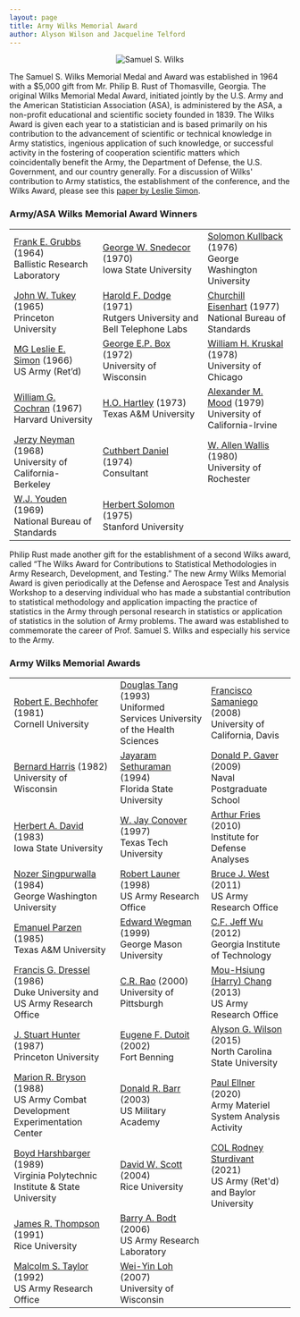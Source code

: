```yaml
---
layout: page
title: Army Wilks Memorial Award
author: Alyson Wilson and Jacqueline Telford
---
```

<p align="center">
<img src="https://alysongwilson.github.io/ACAS/wilks.jpg" alt="Samuel S. Wilks">
</p>

The Samuel S. Wilks Memorial Medal and Award was established in 1964 with a $5,000 gift from Mr. Philip B. Rust of Thomasville, Georgia. The original Wilks Memorial Medal Award, initiated jointly by the U.S. Army and the American Statistician Association (ASA), is administered by the ASA, a non-profit educational and scientific society founded in 1839. The Wilks Award is given each year to a statistician and is based primarily on his contribution to the advancement of scientific or technical knowledge in Army statistics, ingenious application of such knowledge, or successful activity in the fostering of cooperation scientific matters which coincidentally benefit the Army, the Department of Defense, the U.S. Government, and our country generally. For a discussion of Wilks' contribution to Army statistics, the establishment of the conference, and the Wilks Award, please see this [paper by Leslie Simon](https://alysongwilson.github.io/ACAS/WilksPhotos/DOE10Simon.pdf).


### Army/ASA Wilks Memorial Award Winners

<div align="center">
					<table class="table table-striped">
						<tbody>
							<tr>
								<td><a href="https://alysongwilson.github.io/ACAS/WilksPhotos/Grubbs.jpg">Frank E. Grubbs</a> (1964)<br>Ballistic Research Laboratory</td>
								<td><a href="https://alysongwilson.github.io/ACAS/WilksPhotos/Snedecor.jpg">George W. Snedecor</a> (1970)<br>Iowa State University</td>
								<td><a href="https://alysongwilson.github.io/ACAS/WilksPhotos/Kullback3.jpg">Solomon Kullback</a> (1976)<br>George Washington University</td>
							</tr>
							<tr>
								<td><a href="https://alysongwilson.github.io/ACAS/WilksPhotos/Tukey2.jpg">John W. Tukey</a> (1965)<br>Princeton University</td>
								<td><a href="https://alysongwilson.github.io/ACAS/WilksPhotos/Dodge.jpg">Harold F. Dodge</a> (1971)<br>Rutgers University and Bell Telephone Labs</td>
								<td><a href="https://alysongwilson.github.io/ACAS/WilksPhotos/Eisenhart.jpg">Churchill Eisenhart</a> (1977)<br>National Bureau of Standards</td>
							</tr>
							<tr>
								<td><a href="https://alysongwilson.github.io/ACAS/WilksPhotos/Simon.jpg">MG Leslie E. Simon</a> (1966)<br>US Army (Ret’d)</td>
								<td><a href="https://alysongwilson.github.io/ACAS/WilksPhotos/Box.jpg">George E.P. Box</a> (1972)<br>University of Wisconsin</td>
								<td><a href="https://alysongwilson.github.io/ACAS/WilksPhotos/Kruskal.jpg">William H. Kruskal</a> (1978)<br>University of Chicago</td>
							</tr>
				<tr>
								<td><a href="https://alysongwilson.github.io/ACAS/WilksPhotos/Cochran.jpg">William G. Cochran</a> (1967)<br>Harvard University</td>
					<td><a href="https://alysongwilson.github.io/ACAS/WilksPhotos/Hartley.jpg">H.O. Hartley</a> (1973)<br>Texas A&M University</td>
								<td><a href="https://alysongwilson.github.io/ACAS/WilksPhotos/Mood.jpg">Alexander M. Mood</a> (1979)<br>University of California-Irvine</td>
							</tr>
							<tr>
								<td><a href="https://alysongwilson.github.io/ACAS/WilksPhotos/Neyman.jpg">Jerzy Neyman</a> (1968)<br>University of California-Berkeley</td>
								<td><a href="https://alysongwilson.github.io/ACAS/WilksPhotos/Daniel2.jpg">Cuthbert Daniel</a> (1974)<br>Consultant</td>
								<td><a href="https://alysongwilson.github.io/ACAS/WilksPhotos/Wallis2.jpg">W. Allen Wallis</a> (1980)<br>University of Rochester</td>
							</tr>
							<tr>
								<td><a href="https://alysongwilson.github.io/ACAS/WilksPhotos/Youden2.jpg">W.J. Youden</a> (1969)<br>National Bureau of Standards</td>
								<td><a href="https://alysongwilson.github.io/ACAS/WilksPhotos/Solomon.jpg">Herbert Solomon</a> (1975)<br>Stanford University</td>
								<td></td>
							</tr>
						</tbody>
					</table>
</div>


Philip Rust made another gift for the establishment of a second Wilks award, called “The Wilks Award for Contributions to Statistical Methodologies in Army Research, Development, and Testing.” The new Army Wilks Memorial Award is given periodically at the Defense and Aerospace Test and Analysis Workshop to a deserving individual who has made a substantial contribution to statistical methodology and application impacting the practice of statistics in the Army through personal research in statistics or application of statistics in the solution of Army problems. The award was established to commemorate the career of Prof. Samuel S. Wilks and especially his service to the Army.


### Army Wilks Memorial Awards

<div align="center">
<table class="table table-striped">
<tbody>
<tr>
<td><a href="https://alysongwilson.github.io/ACAS/WilksPhotos/Bechhofer3.jpg">Robert E. Bechhofer</a> (1981)<br>Cornell University</td>
<td><a href="https://alysongwilson.github.io/ACAS/WilksPhotos/Tang.jpg">Douglas Tang</a> (1993)<br>Uniformed Services University of the Health Sciences</td>
<td><a href="https://alysongwilson.github.io/ACAS/WilksPhotos/Samaniego2.jpg">Francisco Samaniego</a> (2008)<br>University of California, Davis</td>
</tr>
<tr>
<td><a href="https://alysongwilson.github.io/ACAS/WilksPhotos/Harris3.jpg">Bernard Harris</a> (1982)<br>University of Wisconsin</td>
<td><a href="https://alysongwilson.github.io/ACAS/WilksPhotos/Sethuraman3.jpg">Jayaram Sethuraman</a> (1994)<br>Florida State University</td>
<td><a href="https://alysongwilson.github.io/ACAS/WilksPhotos/Gaver.jpg">Donald P. Gaver</a> (2009)<br>Naval Postgraduate School</td>
</tr>
<tr>
<td><a href="https://alysongwilson.github.io/ACAS/WilksPhotos/David3.jpg">Herbert A. David</a> (1983)<br>Iowa State University</td>
<td><a href="https://alysongwilson.github.io/ACAS/WilksPhotos/Conover2.jpg">W. Jay Conover</a> (1997)<br>Texas Tech University</td>
<td><a href="https://alysongwilson.github.io/ACAS/WilksPhotos/Fries.jpg">Arthur Fries</a> (2010)<br>Institute for Defense Analyses</td>
</tr>
<tr>
<td><a href="https://alysongwilson.github.io/ACAS/WilksPhotos/Singpurwalla2.jpg">Nozer Singpurwalla</a> (1984)<br>George Washington University</td>
<td><a href="https://alysongwilson.github.io/ACAS/WilksPhotos/Launer3.jpg">Robert Launer</a> (1998)<br>US Army Research Office</td>
<td><a href="https://alysongwilson.github.io/ACAS/WilksPhotos/West.jpg">Bruce J. West</a> (2011)<br>US Army Research Office</td>
</tr>
<tr>
<td><a href="https://alysongwilson.github.io/ACAS/WilksPhotos/Parzen.jpg">Emanuel Parzen</a> (1985)<br>Texas A&M University</td>
<td><a href="https://alysongwilson.github.io/ACAS/WilksPhotos/Wegman3.jpg">Edward Wegman</a> (1999)<br>George Mason University</td>
<td><a href="https://alysongwilson.github.io/ACAS/WilksPhotos/Wu.jpg">C.F. Jeff Wu</a> (2012)<br>Georgia Institute of Technology</td>
</tr>
<tr>
<td><a href="https://alysongwilson.github.io/ACAS/WilksPhotos/Dressel2.jpg">Francis G. Dressel</a> (1986)<br>Duke University and US Army Research Office</td>
<td><a href="https://alysongwilson.github.io/ACAS/WilksPhotos/Rao.jpg">C.R. Rao</a> (2000)<br>University of Pittsburgh</td>
<td><a href="https://alysongwilson.github.io/ACAS/WilksPhotos/Chang.jpg">Mou-Hsiung (Harry) Chang</a> (2013)<br>US Army Research Office</td>
</tr>
<tr>
<td><a href="https://alysongwilson.github.io/ACAS/WilksPhotos/Hunter.jpg">J. Stuart Hunter</a> (1987)<br>Princeton University</td>
<td><a href="https://alysongwilson.github.io/ACAS/WilksPhotos/GeneDutoit.pdf">Eugene F. Dutoit</a> (2002)<br>Fort Benning</td>
<td><a href="https://alysongwilson.github.io/ACAS/WilksPhotos/Wilson.jpg">Alyson G. Wilson</a> (2015)<br>North Carolina State University</td>
</tr>	
<tr>
<td><a href="https://alysongwilson.github.io/ACAS/WilksPhotos/Bryson2.jpg">Marion R. Bryson</a> (1988)<br>US Army Combat Development Experimentation Center</td>
<td><a href="https://alysongwilson.github.io/ACAS/WilksPhotos/Barr3.jpg">Donald R. Barr</a> (2003)<br>US Military Academy</td>
<td><a href="https://alysongwilson.github.io/ACAS/WilksPhotos/Ellner.jpg">Paul Ellner</a> (2020)<br>Army Materiel System Analysis Activity</td>
</tr>	
<tr>
<td><a href="https://alysongwilson.github.io/ACAS/WilksPhotos/Harshbarger3.jpg">Boyd Harshbarger</a> (1989)<br>Virginia Polytechnic Institute & State University</td>
<td><a href="https://alysongwilson.github.io/ACAS/WilksPhotos/Scott.jpg">David W. Scott</a> (2004)<br>Rice University</td>
<td><a href="https://alysongwilson.github.io/ACAS/WilksPhotos/Sturdivant.jpg">COL Rodney Sturdivant</a> (2021)<br>US Army (Ret'd) and Baylor University</td>
</tr>	
<tr>
<td><a href="https://alysongwilson.github.io/ACAS/WilksPhotos/Thompson2.jpg">James R. Thompson</a> (1991)<br>Rice University</td>
<td><a href="https://alysongwilson.github.io/ACAS/WilksPhotos/Bodt2.jpg">Barry A. Bodt</a> (2006)<br>US Army Research Laboratory</td>
<td></td>
</tr>	
<tr>
<td><a href="https://alysongwilson.github.io/ACAS/WilksPhotos/Taylor3.jpg">Malcolm S. Taylor</a> (1992)<br>US Army Research Office</td>
<td><a href="https://alysongwilson.github.io/ACAS/WilksPhotos/Loh.jpg">Wei-Yin Loh</a> (2007)<br>University of Wisconsin</td>
<td></td>
</tr>	
</tbody>
</table>
</div>
